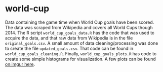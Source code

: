 # world-cup

Data containing the game time when World Cup goals have been scored.  The data was scraped from Wikipedia and covers all World Cups though 2014.  The R script `world_cup_goals_data.R` has the code that was used to acquire the data, and that raw data from Wikipedia is in the file `original_goals.csv`. A small amount of data cleaning/processing was done to create the file `updated_goals.csv`.  That code can be found in `world_cup_goals_cleaning.R`.  Finally, `world_cup_goals_plots.R` has code to create some simple histograms for visualization.  A few plots can be found [on imgur here](https://imgur.com/a/0FeZR9G).
